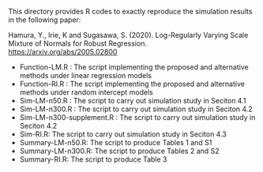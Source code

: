 This directory provides R codes to exactly reproduce the simulation results in the following paper: 

Hamura, Y., Irie, K and Sugasawa, S. (2020). Log-Regularly Varying Scale Mixture of Normals for Robust Regression. https://arxiv.org/abs/2005.02800


 * Function-LM.R : The script implementing the proposed and alternative methods under linear regression models
 * Function-RI.R : The script implementing the proposed and alternative methods under random intercept models
 * Sim-LM-n50.R : The script to carry out simulation study in Seciton 4.1
 * Sim-LM-n300.R : The script to carry out simulation study in Seciton 4.2
 * Sim-LM-n300-supplement.R : The script to carry out simulation study in Seciton 4.2
 * Sim-RI.R: The script to carry out simulation study in Seciton 4.3
 * Summary-LM-n50.R: The script to produce Tables 1 and S1 
 * Summary-LM-n300.R: The script to produce Tables 2 and S2 
 * Summary-RI.R: The script to produce Table 3
